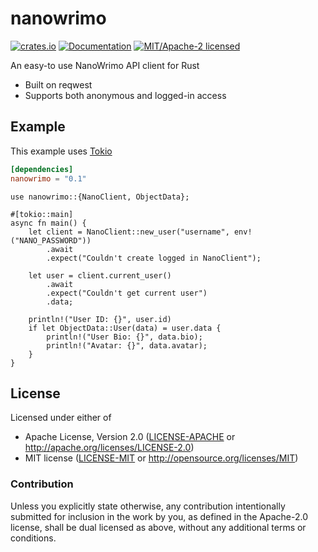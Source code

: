 
# nanowrimo

[![crates.io](https://img.shields.io/crates/v/nanowrimo.svg)](https://crates.io/crates/nanowrimo)
[![Documentation](https://docs.rs/nanowrimo/badge.svg)](https://docs.rs/nanowrimo)
[![MIT/Apache-2 licensed](https://img.shields.io/crates/l/nanowrimo.svg)](./LICENSE-APACHE)

An easy-to use NanoWrimo API client for Rust

- Built on reqwest
- Supports both anonymous and logged-in access

## Example

This example uses [Tokio](https://tokio.rs)

```toml
[dependencies]
nanowrimo = "0.1"
```

```rust,no_run
use nanowrimo::{NanoClient, ObjectData};

#[tokio::main]
async fn main() {
    let client = NanoClient::new_user("username", env!("NANO_PASSWORD"))
        .await
        .expect("Couldn't create logged in NanoClient");
        
    let user = client.current_user()
        .await
        .expect("Couldn't get current user")
        .data;
        
    println!("User ID: {}", user.id)
    if let ObjectData::User(data) = user.data {
        println!("User Bio: {}", data.bio);
        println!("Avatar: {}", data.avatar);
    }
}
```

## License

Licensed under either of

- Apache License, Version 2.0 ([LICENSE-APACHE](LICENSE-APACHE) or http://apache.org/licenses/LICENSE-2.0)
- MIT license ([LICENSE-MIT](LICENSE-MIT) or http://opensource.org/licenses/MIT)

### Contribution

Unless you explicitly state otherwise, any contribution intentionally submitted
for inclusion in the work by you, as defined in the Apache-2.0 license, shall
be dual licensed as above, without any additional terms or conditions.
